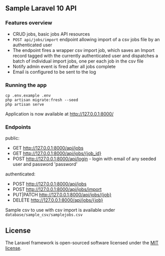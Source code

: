 ## Sample Laravel 10 API ##

### Features overview ###
* CRUD jobs, basic jobs API resources
* `POST api/jobs/import` endpoint allowing import of a csv jobs file by an authenticated user
* The endpoint fires a wrapper csv import job, which saves an Import record tagged with the currently authenticated user and dispatches a batch of individual import jobs, one per each job in the csv file
* Notify admin event is fired after all jobs complete
* Email is configured to be sent to the log


### Running the app ###
```
cp .env.example .env
php artisan migrate:fresh --seed
php artisan serve
```

Application is now available at http://127.0.0.1:8000/

### Endpoints ###
public:
* GET http://127.0.0.1:8000/api/jobs
* GET http://127.0.0.1:8000/api/jobs/{job_id}
* POST http://127.0.0.1:8000/api/login - login with email of any seeded user and password 'password'

authenticated:
* POST http://127.0.0.1:8000/api/jobs
* POST http://127.0.0.1:8000/api/jobs/import
* PUT|PATCH http://127.0.0.1:8000/api/jobs/{job}
* DELETE http://127.0.0.1:8000/api/jobs/{job} 

Sample csv to use with csv import is available under `database/sample_csv/samplejobs.csv`

## License

The Laravel framework is open-sourced software licensed under the [MIT license](https://opensource.org/licenses/MIT).
